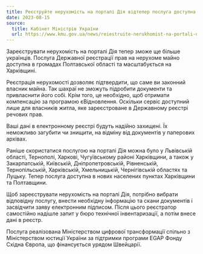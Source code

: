 ```yaml
---
title: Реєструйте нерухомість на порталі Дія відтепер послуга доступна в громадах Харківщини та Полтавщини
date: 2023-08-15
source:
  title: Кабінет Міністрів України
  url: https://www.kmu.gov.ua/news/reiestruite-nerukhomist-na-portali-diia-vidteper-posluha-dostupna-v-hromadakh-kharkivshchyny-ta-poltavshchyny
---
```


Зареєструвати нерухомість на порталі Дія тепер зможе ще більше українців. Послуга Державної реєстрації прав на нерухоме майно доступна в громадах Полтавської області та масштабується на Харківщині.

Реєстрація нерухомості дозволяє підтвердити, що саме ви законний власник майна. Так шахраї не зможуть підробити документи та привласнити його собі. Крім того, це необхідно, щоб отримати компенсацію за програмою єВідновлення. Оскільки сервіс доступний лише для власників житла, яке зареєстроване в Державному реєстрі речових прав.

Ваші дані в електронному реєстрі будуть надійно захищені. Їх неможливо загубити чи знищити, на відміну від документів у паперових архівах.

Раніше скористатися послугою на порталі Дія можна було у Львівській області, Тернополі, Харкові, Чугуївському районі Харківщини, а також у Закарпатській, Київській, Дніпропетровській, Рівненській, Тернопільській, Харківській, Хмельницькій, Чернігівській областях та Луцьку. Тепер послуга доступна в нових населених пунктах Харківщини та Полтавщини.

Щоб зареєструвати нерухомість на порталі Дія, потрібно вибрати відповідну послугу, внести необхідну інформацію та скани документів і засвідчити заяву електронним підписом. Після цього реєстратор самостійно надішле запит у бюро технічної інвентаризації, а потім внесе дані в реєстр.

Послуга реалізована Міністерством цифрової трансформації спільно з Міністерством юстиції України за підтримки програми EGAP Фонду Східна Європа, що фінансується урядом Швейцарії.
